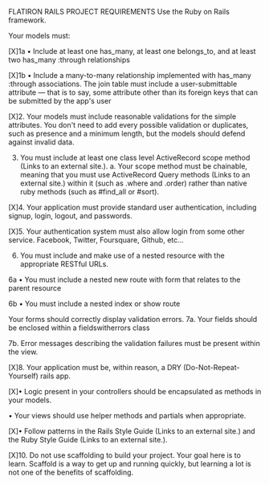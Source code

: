 FLATIRON RAILS PROJECT REQUIREMENTS 
Use the Ruby on Rails framework.

Your models must:

[X]1a • Include at least one has_many, at least one belongs_to, and at least two has_many :through relationships

[X]1b • Include a many-to-many relationship implemented with has_many :through associations. The join table must include a user-submittable attribute — that is to say, some attribute other than its foreign keys that can be submitted by the app's user

[X]2. Your models must include reasonable validations for the simple attributes. You don't need to add every possible validation or duplicates, such as presence and a minimum length, but the models should defend against invalid data.

3. You must include at least one class level ActiveRecord scope method (Links to an external site.). a. Your scope method must be chainable, meaning that you must use ActiveRecord Query methods (Links to an external site.) within it (such as .where and .order) rather than native ruby methods (such as #find_all or #sort).

[X]4. Your application must provide standard user authentication, including signup, login, logout, and passwords.

[X]5. Your authentication system must also allow login from some other service. Facebook, Twitter, Foursquare, Github, etc...

6. You must include and make use of a nested resource with the appropriate RESTful URLs.

6a • You must include a nested new route with form that relates to the parent resource

6b • You must include a nested index or show route

Your forms should correctly display validation errors.
7a. Your fields should be enclosed within a fieldswitherrors class

7b. Error messages describing the validation failures must be present within the view.

[X]8. Your application must be, within reason, a DRY (Do-Not-Repeat-Yourself) rails app.

[X]• Logic present in your controllers should be encapsulated as methods in your models.

• Your views should use helper methods and partials when appropriate.

[X]• Follow patterns in the Rails Style Guide (Links to an external site.) and the Ruby Style Guide (Links to an external site.).

[X]10. Do not use scaffolding to build your project. Your goal here is to learn. Scaffold is a way to get up and running quickly, but learning a lot is not one of the benefits of scaffolding.